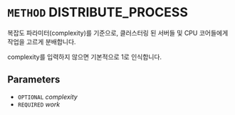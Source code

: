 # `METHOD` DISTRIBUTE_PROCESS
복잡도 파라미터(complexity)를 기준으로, 클러스터링 된 서버들 및 CPU 코어들에게 작업을 고르게 분배합니다.

complexity를 입력하지 않으면 기본적으로 1로 인식합니다.

## Parameters
* `OPTIONAL` *complexity*
* `REQUIRED` *work*
